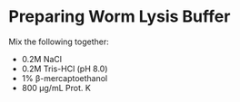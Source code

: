 # Preparing Worm Lysis Buffer

Mix the following together:
  * 0.2M NaCl
  * 0.2M Tris-HCl (pH 8.0)
  * 1% &#946;-mercaptoethanol 
  * 800 &#956;g/mL Prot. K



